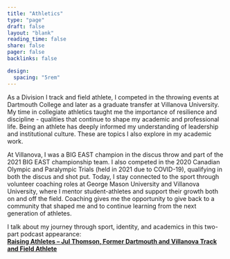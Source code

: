 ```yaml
---
title: "Athletics"
type: "page"
draft: false
layout: "blank"
reading_time: false
share: false
pager: false
backlinks: false

design:
  spacing: "5rem"
---
```


As a Division I track and field athlete, I competed in the throwing events at Dartmouth College and later as a graduate transfer at Villanova University. My time in collegiate athletics taught me the importance of resilience and discipline - qualities that continue to shape my academic and professional life. Being an athlete has deeply informed my understanding of leadership and institutional culture. These are topics I also explore in my academic work.

At Villanova, I was a BIG EAST champion in the discus throw and part of the 2021 BIG EAST championship team. I also competed in the 2020 Canadian Olympic and Paralympic Trials (held in 2021 due to COVID-19), qualifying in both the discus and shot put. Today, I stay connected to the sport through volunteer coaching roles at George Mason University and Villanova University, where I mentor student-athletes and support their growth both on and off the field. Coaching gives me the opportunity to give back to a community that shaped me and to continue learning from the next generation of athletes.

I talk about my journey through sport, identity, and academics in this two-part podcast appearance:  
**[Raising Athletes – Jul Thomson, Former Dartmouth and Villanova Track and Field Athlete](https://open.spotify.com/episode/6iCrNJbPHLhJ5LAEp66Nq1?si=b39b02ae24d441df)**

